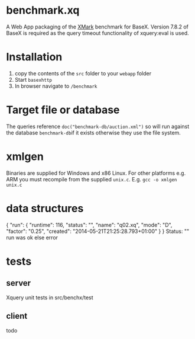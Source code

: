 # benchmark.xq

A Web App packaging of the [XMark](http://www.xml-benchmark.org) benchmark for BaseX.
Version 7.8.2 of BaseX is required as the query timeout functionality of xquery:eval is used.



# Installation

1. copy the contents of the `src` folder to your `webapp` folder 
1. Start `basexhttp`
1. In browser navigate to `/benchmark`

# Target file or database
The queries reference `doc("benchmark-db/auction.xml")` so will run against the 
database `benchmark-db`if it exists otherwise they use the file system.

# xmlgen
Binaries are supplied for Windows and x86 Linux. For other platforms e.g. ARM you 
must recompile from the supplied `unix.c`. E.g.
`gcc -o xmlgen unix.c`


# data structures
{
  "run": {
    "runtime": 116,
    "status": "",
    "name": "q02.xq",
    "mode": "D",
    "factor": "0.25",
    "created": "2014-05-21T21:25:28.793+01:00"
  }
}
Status: "" run was ok else error

# tests
## server
 Xquery unit tests in src/benchx/test
 
## client 
todo 